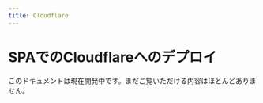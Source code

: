 ```yaml
---
title: Cloudflare
---
```


# SPAでのCloudflareへのデプロイ

<docs-warning>
  このドキュメントは現在開発中です。まだご覧いただける内容はほとんどありません。
</docs-warning> 

